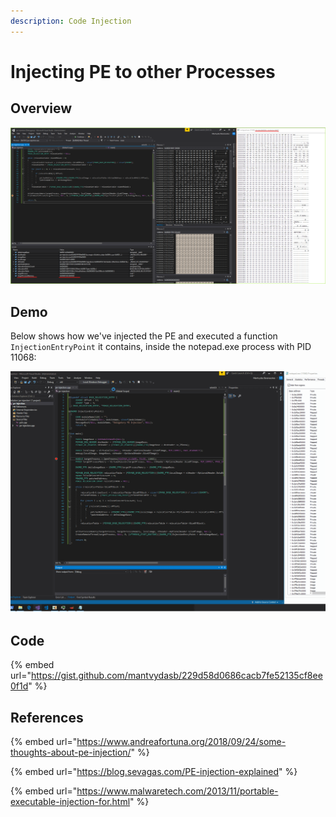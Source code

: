 ```yaml
---
description: Code Injection
---
```


# Injecting PE to other Processes

## Overview

![](../../.gitbook/assets/image%20%2843%29.png)

## Demo

Below shows how we've injected the PE and executed a function `InjectionEntryPoint` it contains, inside the notepad.exe process with PID 11068:

![](../../.gitbook/assets/pe-injection.gif)

## Code

{% embed url="https://gist.github.com/mantvydasb/229d58d0686cacb7fe52135cf8ee0f1d" %}

## References

{% embed url="https://www.andreafortuna.org/2018/09/24/some-thoughts-about-pe-injection/" %}

{% embed url="https://blog.sevagas.com/PE-injection-explained" %}

{% embed url="https://www.malwaretech.com/2013/11/portable-executable-injection-for.html" %}

